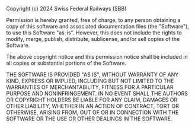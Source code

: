 Copyright (c) 2024 Swiss Federal Railways (SBB)

Permission is hereby granted, free of charge, to any person obtaining a copy
of this software and associated documentation files (the "Software"), to use
this Software "as-is". However, this does not include the rights to modify,
merge, publish, distribute, sublicense, and/or sell copies of the Software.

The above copyright notice and this permission notice shall be included in all
copies or substantial portions of the Software.

THE SOFTWARE IS PROVIDED "AS IS", WITHOUT WARRANTY OF ANY KIND, EXPRESS OR
IMPLIED, INCLUDING BUT NOT LIMITED TO THE WARRANTIES OF MERCHANTABILITY,
FITNESS FOR A PARTICULAR PURPOSE AND NONINFRINGEMENT. IN NO EVENT SHALL THE
AUTHORS OR COPYRIGHT HOLDERS BE LIABLE FOR ANY CLAIM, DAMAGES OR OTHER
LIABILITY, WHETHER IN AN ACTION OF CONTRACT, TORT OR OTHERWISE, ARISING FROM,
OUT OF OR IN CONNECTION WITH THE SOFTWARE OR THE USE OR OTHER DEALINGS IN THE
SOFTWARE.
